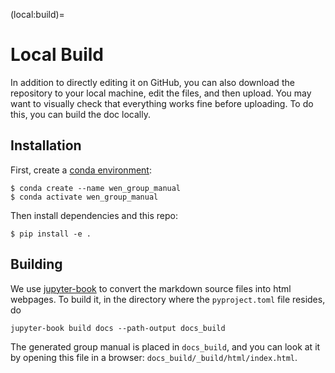 (local:build)=

# Local Build

In addition to directly editing it on GitHub, you can also download the repository to your local machine, edit the files, and then upload. You may want to visually check that everything works fine before uploading. To do this, you can build the doc locally.

## Installation

First, create a [conda environment](conda:environment):

```
$ conda create --name wen_group_manual
$ conda activate wen_group_manual
```

Then install dependencies and this repo:

```
$ pip install -e .
```

## Building

We use [jupyter-book](https://jupyterbook.org/en/stable/intro.html) to convert the markdown source files into html webpages. To build it, in the directory where the `pyproject.toml` file resides, do

```
jupyter-book build docs --path-output docs_build
```

The generated group manual is placed in `docs_build`, and you can look at it by opening this file in a browser: `docs_build/_build/html/index.html`.
